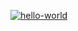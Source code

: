 
[![hello-world](https://github.com/OlegKhnew/hexlet-my-first-workflow/actions/workflows/hello-world.yml/badge.svg)](https://github.com/OlegKhnew/hexlet-my-first-workflow/actions/workflows/hello-world.yml)

